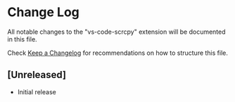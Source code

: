 # Change Log

All notable changes to the "vs-code-scrcpy" extension will be documented in this file.

Check [Keep a Changelog](http://keepachangelog.com/) for recommendations on how to structure this file.

## [Unreleased]

- Initial release